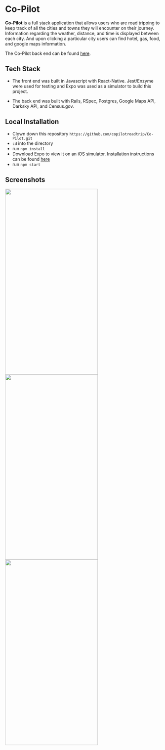 # Co-Pilot

**Co-Pilot** is a full stack application that allows users who are road tripping to keep track of all the cities and towns they
will encounter on their journey. Information regarding the weather, distance, and time is displayed between each city. And upon 
clicking a particular city users can find hotel, gas, food, and google maps information. 

The Co-Pilot back end can be found [here](https://github.com/copilotroadtrip/CoPilotBackend).



## Tech Stack

* The front end was built in Javascript with React-Native. Jest/Enzyme were used for testing and Expo was used as a simulator 
to build this project.

* The back end was built with Rails, RSpec, Postgres, Google Maps API, Darksky API, and Census.gov. 
## Local Installation

* Clown down this repository `https://github.com/copilotroadtrip/Co-Pilot.git`
* `cd` into the directory
* run `npm install`
* Download Expo to view it on an iOS simulator. Installation instructions can be found [here](https://expo.io/learn)
* run `npm start`

## Screenshots


<img src="https://user-images.githubusercontent.com/42000931/61581737-3f6c4580-aadf-11e9-902e-8bcb72d48e07.jpeg" width="300" height="600" />
<img src="https://user-images.githubusercontent.com/42000931/61581726-2368a400-aadf-11e9-92dc-9ad326184bc0.jpeg" width="300" height="600" />
<img src="https://user-images.githubusercontent.com/42000931/61581729-2c597580-aadf-11e9-8539-12121fe004dc.jpeg" width="300" height="600" />





